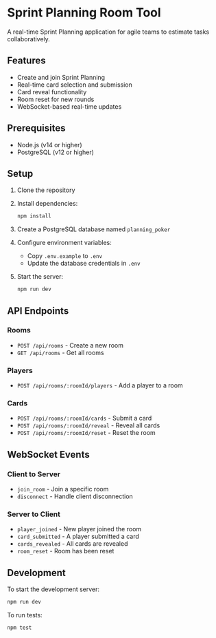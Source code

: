 # Sprint Planning Room Tool

A real-time Sprint Planning application for agile teams to estimate tasks collaboratively.

## Features

- Create and join Sprint Planning
- Real-time card selection and submission
- Card reveal functionality
- Room reset for new rounds
- WebSocket-based real-time updates

## Prerequisites

- Node.js (v14 or higher)
- PostgreSQL (v12 or higher)

## Setup

1. Clone the repository
2. Install dependencies:
   ```bash
   npm install
   ```

3. Create a PostgreSQL database named `planning_poker`

4. Configure environment variables:
   - Copy `.env.example` to `.env`
   - Update the database credentials in `.env`

5. Start the server:
   ```bash
   npm run dev
   ```

## API Endpoints

### Rooms
- `POST /api/rooms` - Create a new room
- `GET /api/rooms` - Get all rooms

### Players
- `POST /api/rooms/:roomId/players` - Add a player to a room

### Cards
- `POST /api/rooms/:roomId/cards` - Submit a card
- `POST /api/rooms/:roomId/reveal` - Reveal all cards
- `POST /api/rooms/:roomId/reset` - Reset the room

## WebSocket Events

### Client to Server
- `join_room` - Join a specific room
- `disconnect` - Handle client disconnection

### Server to Client
- `player_joined` - New player joined the room
- `card_submitted` - A player submitted a card
- `cards_revealed` - All cards are revealed
- `room_reset` - Room has been reset

## Development

To start the development server:
```bash
npm run dev
```

To run tests:
```bash
npm test
``` 